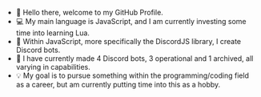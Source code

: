 - 👋 Hello there, welcome to my GitHub Profile.
- 💻 My main language is JavaScript, and I am currently investing some time into learning Lua.
- 🤖 Within JavaScript, more specifically the DiscordJS library, I create Discord bots.
- 🎈 I have currently made 4 Discord bots, 3 operational and 1 archived, all varying in capabilities.
- 💡 My goal is to pursue something within the programming/coding field as a career, but am currently putting time into this as a hobby.

